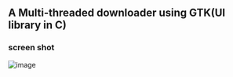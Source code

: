 ## A Multi-threaded downloader using GTK(UI library in C)

### screen shot

![image](https://i.ibb.co/wz0V8GJ/Screenshot-24.jpg)

